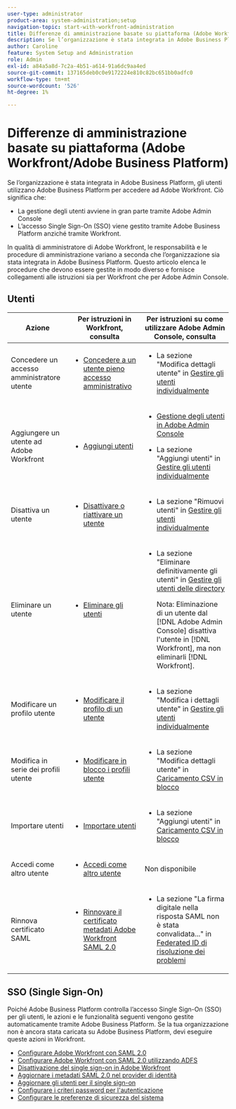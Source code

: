 ```yaml
---
user-type: administrator
product-area: system-administration;setup
navigation-topic: start-with-workfront-administration
title: Differenze di amministrazione basate su piattaforma (Adobe Workfront/Adobe Business Platform)
description: Se l’organizzazione è stata integrata in Adobe Business Platform, gli utenti utilizzano Adobe Business Platform per accedere ad Adobe Workfront. Ciò significa che la gestione degli utenti avviene in gran parte tramite Adobe Admin Console e che l’accesso Single Sign-On (SSO) viene gestito tramite Adobe Business Platform anziché tramite Workfront. In qualità di amministratore di Adobe Workfront, le responsabilità e le procedure di amministrazione variano a seconda che l’organizzazione sia stata integrata in Adobe Business Platform. Questo articolo elenca le procedure che devono essere gestite in modo diverso e fornisce collegamenti alle istruzioni sia per Workfront che per Adobe Admin Console.
author: Caroline
feature: System Setup and Administration
role: Admin
exl-id: a84a5a8d-7c2a-4b51-a614-91a6dc9aa4ed
source-git-commit: 137165deb0c0e9172224e810c82bc651bb0adfc0
workflow-type: tm+mt
source-wordcount: '526'
ht-degree: 1%

---
```


# Differenze di amministrazione basate su piattaforma (Adobe Workfront/Adobe Business Platform)

Se l’organizzazione è stata integrata in Adobe Business Platform, gli utenti utilizzano Adobe Business Platform per accedere ad Adobe Workfront. Ciò significa che:

* La gestione degli utenti avviene in gran parte tramite Adobe Admin Console
* L’accesso Single Sign-On (SSO) viene gestito tramite Adobe Business Platform anziché tramite Workfront.

In qualità di amministratore di Adobe Workfront, le responsabilità e le procedure di amministrazione variano a seconda che l’organizzazione sia stata integrata in Adobe Business Platform. Questo articolo elenca le procedure che devono essere gestite in modo diverso e fornisce collegamenti alle istruzioni sia per Workfront che per Adobe Admin Console.

## Utenti

<table style="table-layout:auto"> 
 <col> 
 <col> 
 <col> 
 <thead> 
  <tr> 
   <th>Azione</th> 
   <th>Per istruzioni in Workfront, consulta</th> 
   <th>Per istruzioni su come utilizzare Adobe Admin Console, consulta</th> 
  </tr> 
 </thead> 
 <tbody> <!--
   <tr data-mc-conditions="QuicksilverOrClassic.Draft mode"> 
    <td role="rowheader">View information about access levels and licenses for your users</td> 
    <td> 
     <ul> 
      <li> <p><a href="../../administration-and-setup/add-users/access-levels-and-object-permissions/list-access-levels-and-licenses-for-your-users.md" class="MCXref xref">List your users' access levels and licenses</a> </p> </li> 
     </ul> </td> 
    <td> 
     <ul> 
      <li> <p>The section "View user list" in <a href="https://helpx.adobe.com/enterprise/using/manage-users-individually.html">Manage users individually</a></p> </li> 
     </ul> </td> 
   </tr>
  --> 
  <tr> 
   <td role="rowheader">Concedere un accesso amministratore utente</td> 
   <td> 
    <ul> 
     <li> <p><a href="../../administration-and-setup/add-users/configure-and-grant-access/grant-a-user-full-administrative-access.md" class="MCXref xref">Concedere a un utente pieno accesso amministrativo</a> </p> </li> 
    </ul> </td> 
   <td> 
    <ul> 
     <li> <p>La sezione "Modifica dettagli utente" in <a href="https://helpx.adobe.com/enterprise/using/manage-users-individually.html">Gestire gli utenti individualmente</a></p> </li> 
    </ul> </td> 
  </tr> 
  <tr> 
   <td role="rowheader">Aggiungere un utente ad Adobe Workfront</td> 
   <td> 
    <ul> 
     <li> <p><a href="../../administration-and-setup/add-users/create-and-manage-users/add-users.md" class="MCXref xref">Aggiungi utenti</a> </p> </li> 
    </ul> </td> 
   <td> 
    <ul> 
     <li> <p><a href="../../administration-and-setup/add-users/create-and-manage-users/admin-console.md" class="MCXref xref">Gestione degli utenti in Adobe Admin Console</a> </p> </li> 
     <li> <p>La sezione "Aggiungi utenti" in <a href="https://helpx.adobe.com/enterprise/using/manage-users-individually.html">Gestire gli utenti individualmente</a></p> </li> 
    </ul> </td> 
  </tr> <!--
   <tr data-mc-conditions="QuicksilverOrClassic.Draft mode"> 
    <td role="rowheader">Add a user to Adobe Workfront Fusion</td> 
    <td> 
     <ul> 
      <li> <p><a href="../../workfront-fusion/organizations/add-user-to-an-organization.md" class="MCXref xref">Add a user to an organization in Adobe Workfront Fusion</a> </p> </li> 
     </ul> </td> 
    <td> 
     <ul> 
      <li> <p><a href="../../administration-and-setup/add-users/create-and-manage-users/admin-console.md" class="MCXref xref">Manage users in the Adobe Admin Console</a> </p> </li> 
      <li> <p>The section "Add users" in in <a href="https://helpx.adobe.com/enterprise/using/manage-users-individually.html">Manage users individually</a></p> </li> 
     </ul> </td> 
   </tr>
  --> 
  <tr> 
   <td role="rowheader">Disattiva un utente</td> 
   <td> 
    <ul> 
     <li> <p><a href="../../administration-and-setup/add-users/create-and-manage-users/deactivate-a-user.md" class="MCXref xref">Disattivare o riattivare un utente</a> </p> </li> 
    </ul> </td> 
   <td> 
    <ul> 
     <li> <p>La sezione "Rimuovi utenti" in <a href="https://helpx.adobe.com/enterprise/using/manage-users-individually.html">Gestire gli utenti individualmente</a></p> </li> 
    </ul> </td> 
  </tr> 
  <tr> 
   <td role="rowheader">Eliminare un utente</td> 
   <td> 
    <ul> 
     <li> <p><a href="../../administration-and-setup/add-users/create-and-manage-users/delete-a-user.md" class="MCXref xref">Eliminare gli utenti</a> </p> </li> 
    </ul> </td> 
   <td> 
    <ul> 
     <li> <p>La sezione "Eliminare definitivamente gli utenti" in <a href="https://helpx.adobe.com/enterprise/using/manage-directory-users.html">Gestire gli utenti delle directory</a>
     </p><p>Nota: Eliminazione di un utente dal [!DNL Adobe Admin Console] disattiva l'utente in [!DNL Workfront], ma non eliminarli [!DNL Workfront].</p> </li> 
    </ul> </td> 
  </tr> 
  <tr> 
   <td role="rowheader">Modificare un profilo utente</td> 
   <td> 
    <ul> 
     <li> <p><a href="../../administration-and-setup/add-users/create-and-manage-users/edit-a-users-profile.md" class="MCXref xref">Modificare il profilo di un utente</a> </p> </li> 
    </ul> </td> 
   <td> 
    <ul> 
     <li> <p>La sezione "Modifica i dettagli utente" in <a href="https://helpx.adobe.com/enterprise/using/manage-users-individually.html">Gestire gli utenti individualmente</a></p> </li> 
    </ul> </td> 
  </tr> 
  <tr> 
   <td role="rowheader">Modifica in serie dei profili utente</td> 
   <td> 
    <ul> 
     <li> <p><a href="../../administration-and-setup/add-users/create-and-manage-users/edit-user-profiles-in-bulk.md" class="MCXref xref">Modificare in blocco i profili utente</a> </p> </li> 
    </ul> </td> 
   <td> 
    <ul> 
     <li> <p>La sezione "Modifica dettagli utente" in <a href="https://helpx.adobe.com/enterprise/using/bulk-upload-users.html">Caricamento CSV in blocco</a></p> </li> 
    </ul> </td> 
  </tr> 
  <tr> 
   <td role="rowheader">Importare utenti </td> 
   <td> 
    <ul> 
     <li> <p><a href="../../administration-and-setup/add-users/create-and-manage-users/import-users.md" class="MCXref xref">Importare utenti</a> </p> </li> 
    </ul> </td> 
   <td> 
    <ul> 
     <li> <p>La sezione "Aggiungi utenti" in <a href="https://helpx.adobe.com/enterprise/using/bulk-upload-users.html">Caricamento CSV in blocco</a></p> </li> 
    </ul> </td> 
  </tr> 
  <tr> 
   <td role="rowheader">Accedi come altro utente</td> 
   <td> 
    <ul> 
     <li> <p><a href="../../administration-and-setup/add-users/create-and-manage-users/log-in-as-another-user.md" class="MCXref xref">Accedi come altro utente</a> </p> </li> 
    </ul> </td> 
   <td>Non disponibile</td> 
  </tr> 
  <tr> 
   <td role="rowheader">Rinnova certificato SAML</td> 
   <td> 
    <ul> 
     <li> <p><a href="../../administration-and-setup/manage-workfront/security/renew-wf-saml-2-certificate.md" class="MCXref xref">Rinnovare il certificato metadati Adobe Workfront SAML 2.0</a> </p> </li> 
    </ul> </td> 
   <td> 
    <ul> 
     <li> <p>La sezione "La firma digitale nella risposta SAML non è stata convalidata..." in <a href="https://helpx.adobe.com/enterprise/kb/tshoot-fed-id.html">Federated ID di risoluzione dei problemi</a></p> </li> 
    </ul> </td> 
  </tr> 
 </tbody> 
</table>

## SSO (Single Sign-On)

Poiché Adobe Business Platform controlla l’accesso Single Sign-On (SSO) per gli utenti, le azioni e le funzionalità seguenti vengono gestite automaticamente tramite Adobe Business Platform. Se la tua organizzazione non è ancora stata caricata su Adobe Business Platform, devi eseguire queste azioni in Workfront.


* [Configurare Adobe Workfront con SAML 2.0](../../administration-and-setup/add-users/single-sign-on/configure-workfront-saml-2.md)
* [Configurare Adobe Workfront con SAML 2.0 utilizzando ADFS](../../administration-and-setup/add-users/single-sign-on/configure-workfront-saml-2-adfs.md)
* [Disattivazione del single sign-on in Adobe Workfront](../../administration-and-setup/add-users/single-sign-on/deactivate-sso.md)
* [Aggiornare i metadati SAML 2.0 nel provider di identità](../../administration-and-setup/add-users/single-sign-on/update-saml-2-metadata-ip.md)
* [Aggiornare gli utenti per il single sign-on](../../administration-and-setup/add-users/single-sign-on/update-users-sso.md)
* [Configurare i criteri password per l&#39;autenticazione](../../administration-and-setup/manage-workfront/security/configure-password-policies-authentication.md)
* [Configurare le preferenze di sicurezza del sistema](../../administration-and-setup/manage-workfront/security/configure-security-preferences.md)
